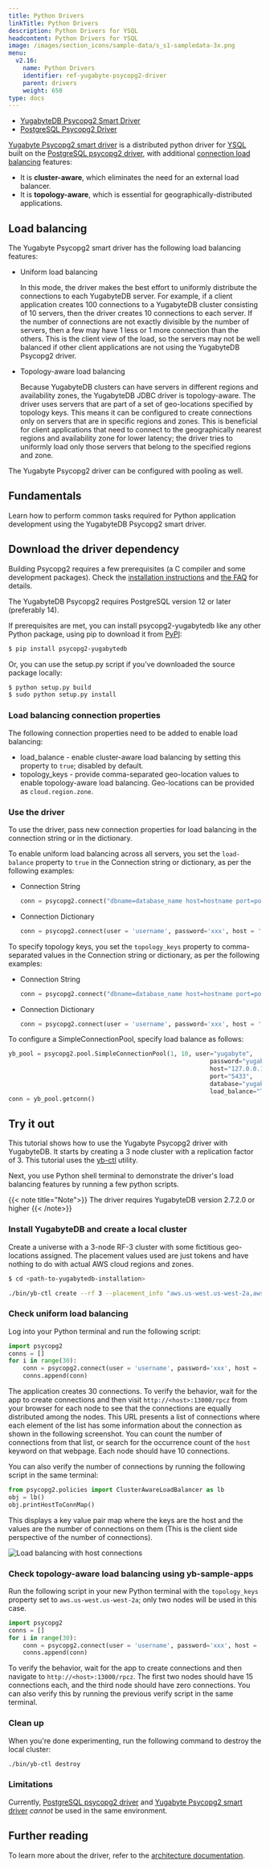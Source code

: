 ```yaml
---
title: Python Drivers
linkTitle: Python Drivers
description: Python Drivers for YSQL
headcontent: Python Drivers for YSQL
image: /images/section_icons/sample-data/s_s1-sampledata-3x.png
menu:
  v2.16:
    name: Python Drivers
    identifier: ref-yugabyte-psycopg2-driver
    parent: drivers
    weight: 650
type: docs
---
```


<ul class="nav nav-tabs-alt nav-tabs-yb" data-target="driver">
  <li >
    <a href="../yugabyte-psycopg2-reference/" class="nav-link active">
      <i class="fa-brands fa-java" aria-hidden="true"></i>
      YugabyteDB Psycopg2 Smart Driver
    </a>
  </li>
  <li >
    <a href="../postgres-psycopg2-reference/" class="nav-link">
      <i class="icon-postgres" aria-hidden="true"></i>
      PostgreSQL Psycopg2 Driver
    </a>
  </li>
</ul>

[Yugabyte Psycopg2 smart driver](https://github.com/yugabyte/psycopg2) is a distributed python driver for [YSQL](../../../../api/ysql/) built on the [PostgreSQL psycopg2 driver](https://github.com/psycopg/psycopg2), with additional [connection load balancing](../../../../drivers-orms/smart-drivers/) features:

- It is **cluster-aware**, which eliminates the need for an external load balancer.
- It is **topology-aware**, which is essential for geographically-distributed applications.

## Load balancing

The Yugabyte Psycopg2 smart driver has the following load balancing features:

- Uniform load balancing

    In this mode, the driver makes the best effort to uniformly distribute the connections to each YugabyteDB server. For example, if a client application creates 100 connections to a YugabyteDB cluster consisting of 10 servers, then the driver creates 10 connections to each server. If the number of connections are not exactly divisible by the number of servers, then a few may have 1 less or 1 more connection than the others. This is the client view of the load, so the servers may not be well balanced if other client applications are not using the YugabyteDB Psycopg2 driver.

- Topology-aware load balancing

    Because YugabyteDB clusters can have servers in different regions and availability zones, the YugabyteDB JDBC driver is topology-aware. The driver uses servers that are part of a set of geo-locations specified by topology keys. This means it can be configured to create connections only on servers that are in specific regions and zones. This is beneficial for client applications that need to connect to the geographically nearest regions and availability zone for lower latency; the driver tries to uniformly load only those servers that belong to the specified regions and zone.

The Yugabyte Psycopg2 driver can be configured with pooling as well.

## Fundamentals

Learn how to perform common tasks required for Python application development using the YugabyteDB Psycopg2 smart driver.

## Download the driver dependency

Building Psycopg2 requires a few prerequisites (a C compiler and some development packages). Check the [installation instructions](https://www.psycopg.org/docs/install.html#build-prerequisites) and [the FAQ](https://www.psycopg.org/docs/faq.html#faq-compile) for details.

The YugabyteDB Psycopg2 requires PostgreSQL version 12 or later (preferably 14).

If prerequisites are met, you can install psycopg2-yugabytedb like any other Python package, using pip to download it from [PyPI](https://pypi.org/project/psycopg2-yugabytedb/):

```sh
$ pip install psycopg2-yugabytedb
```

Or, you can use the setup.py script if you've downloaded the source package locally:

```sh
$ python setup.py build
$ sudo python setup.py install
```

### Load balancing connection properties

The following connection properties need to be added to enable load balancing:

- load_balance - enable cluster-aware load balancing by setting this property to `true`; disabled by default.
- topology_keys - provide comma-separated geo-location values to enable topology-aware load balancing. Geo-locations can be provided as `cloud.region.zone`.

### Use the driver

To use the driver, pass new connection properties for load balancing in the connection string or in the dictionary.

To enable uniform load balancing across all servers, you set the `load-balance` property to `true` in the Connection string or dictionary, as per the following examples:

- Connection String

    ```python
    conn = psycopg2.connect("dbname=database_name host=hostname port=port user=username  password=password load_balance=true")
    ```

- Connection Dictionary

    ```python
    conn = psycopg2.connect(user = 'username', password='xxx', host = 'hostname', port = 'port', dbname = 'database_name', load_balance='True')
    ```

To specify topology keys, you set the `topology_keys` property to comma-separated values in the Connection string or dictionary, as per the following examples:

- Connection String

    ```python
    conn = psycopg2.connect("dbname=database_name host=hostname port=port user=username  password=password load_balance=true topology_keys=cloud1.region1.zone1,cloud2.region2.zone2")
    ```

- Connection Dictionary

    ```python
    conn = psycopg2.connect(user = 'username', password='xxx', host = 'hostname', port = 'port', dbname = 'database_name', load_balance='True', topology_keys='cloud1.region1.zone1,cloud2.region2.zone2')
    ```

To configure a SimpleConnectionPool, specify load balance as follows:

```python
yb_pool = psycopg2.pool.SimpleConnectionPool(1, 10, user="yugabyte",
                                                        password="yugabyte",
                                                        host="127.0.0.1",
                                                        port="5433",
                                                        database="yugabyte",
                                                        load_balance="True")
conn = yb_pool.getconn()
```

## Try it out

This tutorial shows how to use the Yugabyte Psycopg2 driver with YugabyteDB. It starts by creating a 3 node cluster with a replication factor of 3. This tutorial uses the [yb-ctl](../../../../admin/yb-ctl/#root) utility.

Next, you use Python shell terminal to demonstrate the driver's load balancing features by running a few python scripts.

{{< note title="Note">}}
The driver requires YugabyteDB version 2.7.2.0 or higher
{{< /note>}}

### Install YugabyteDB and create a local cluster

Create a universe with a 3-node RF-3 cluster with some fictitious geo-locations assigned. The placement values used are just tokens and have nothing to do with actual AWS cloud regions and zones.

```sh
$ cd <path-to-yugabytedb-installation>

./bin/yb-ctl create --rf 3 --placement_info "aws.us-west.us-west-2a,aws.us-west.us-west-2a,aws.us-west.us-west-2b"
```

### Check uniform load balancing

Log into your Python terminal and run the following script:

```python
import psycopg2
conns = []
for i in range(30):
    conn = psycopg2.connect(user = 'username', password='xxx', host = 'hostname', port = 'port', dbname = 'database_name', load_balance='True')
    conns.append(conn)
```

The application creates 30 connections. To verify the behavior, wait for the app to create connections and then visit `http://<host>:13000/rpcz` from your browser for each node to see that the connections are equally distributed among the nodes. This URL presents a list of connections where each element of the list has some information about the connection as shown in the following screenshot. You can count the number of connections from that list, or search for the occurrence count of the `host` keyword on that webpage. Each node should have 10 connections.

You can also verify the number of connections by running the following script in the same terminal:

```python
from psycopg2.policies import ClusterAwareLoadBalancer as lb
obj = lb()
obj.printHostToConnMap()
```

This displays a key value pair map where the keys are the host and the values are the number of connections on them (This is the client side perspective of the number of connections).

![Load balancing with host connections](/images/develop/ecosystem-integrations/jdbc-load-balancing.png)

### Check topology-aware load balancing using yb-sample-apps

Run the following script in your new Python terminal with the `topology_keys` property set to `aws.us-west.us-west-2a`; only two nodes will be used in this case.

   ```python
   import psycopg2
   conns = []
   for i in range(30):
       conn = psycopg2.connect(user = 'username', password='xxx', host = 'hostname', port = 'port', dbname = 'database_name', load_balance='True',    topology_keys='aws.us-west.us-west-2a')
       conns.append(conn)
   ```

To verify the behavior, wait for the app to create connections and then navigate to `http://<host>:13000/rpcz`. The first two nodes should have 15 connections each, and the third node should have zero connections. You can also verify this by running the previous verify script in the same terminal.

### Clean up

When you're done experimenting, run the following command to destroy the local cluster:

```sh
./bin/yb-ctl destroy
```

### Limitations

Currently, [PostgreSQL psycopg2 driver](https://github.com/psycopg/psycopg2) and [Yugabyte Psycopg2 smart driver](https://github.com/yugabyte/psycopg2) _cannot_ be used in the same environment.

## Further reading

To learn more about the driver, refer to the [architecture documentation](https://github.com/yugabyte/yugabyte-db/blob/master/architecture/design/smart-driver.md).

